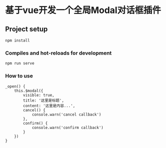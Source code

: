 # 基于vue开发一个全局Modal对话框插件


## Project setup
```
npm install
```

### Compiles and hot-reloads for development
```
npm run serve
```

### How to use
```
_open() {
    this.$modal({
        visible: true,
        title: '这里是标题',
        content: '这里是内容...',
        cancel() {
            console.warn('cancel callback')
        },
        confirm() {
            console.warn('confirm callback')
        }
    })
}
```
